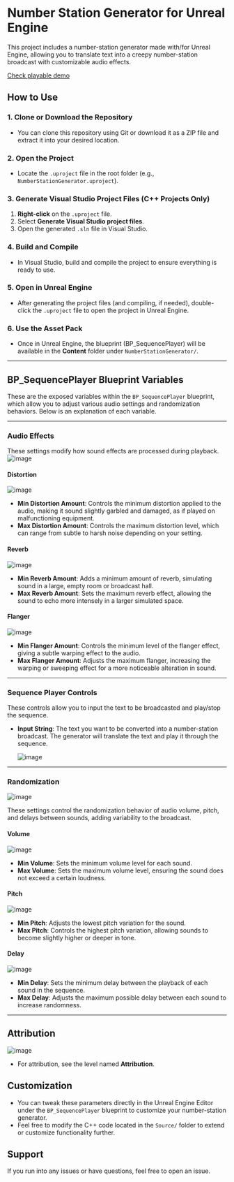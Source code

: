 # Number Station Generator for Unreal Engine

This project includes a number-station generator made with/for Unreal Engine, allowing you to translate text into a creepy number-station broadcast with customizable audio effects.

[Check playable demo](https://github.com/akinozgen/ue5-number-station-generator/releases)

## How to Use

### 1. Clone or Download the Repository
- You can clone this repository using Git or download it as a ZIP file and extract it into your desired location.

### 2. Open the Project
- Locate the `.uproject` file in the root folder (e.g., `NumberStationGenerator.uproject`).

### 3. Generate Visual Studio Project Files (C++ Projects Only)
1. **Right-click** on the `.uproject` file.
2. Select **Generate Visual Studio project files**.
3. Open the generated `.sln` file in Visual Studio.

### 4. Build and Compile
- In Visual Studio, build and compile the project to ensure everything is ready to use.

### 5. Open in Unreal Engine
- After generating the project files (and compiling, if needed), double-click the `.uproject` file to open the project in Unreal Engine.

### 6. Use the Asset Pack
- Once in Unreal Engine, the blueprint (BP_SequencePlayer) will be available in the **Content** folder under `NumberStationGenerator/`.

---

## **BP_SequencePlayer Blueprint Variables**

These are the exposed variables within the `BP_SequencePlayer` blueprint, which allow you to adjust various audio settings and randomization behaviors. Below is an explanation of each variable.

---

### **Audio Effects**
These settings modify how sound effects are processed during playback.
![image](https://github.com/user-attachments/assets/44697118-92f9-4602-b030-022bef757fad)

#### Distortion
 ![image](https://github.com/user-attachments/assets/4d6f73ec-6024-4077-8e8f-bda7e0bc162f)
- **Min Distortion Amount**: Controls the minimum distortion applied to the audio, making it sound slightly garbled and damaged, as if played on malfunctioning equipment.
- **Max Distortion Amount**: Controls the maximum distortion level, which can range from subtle to harsh noise depending on your setting.

#### Reverb
![image](https://github.com/user-attachments/assets/e324f216-723f-4c80-98a5-6ed05fa686e8)

- **Min Reverb Amount**: Adds a minimum amount of reverb, simulating sound in a large, empty room or broadcast hall.
- **Max Reverb Amount**: Sets the maximum reverb effect, allowing the sound to echo more intensely in a larger simulated space.
  

#### Flanger
![image](https://github.com/user-attachments/assets/5a043b0b-6640-416e-979f-9efd0882d252)
- **Min Flanger Amount**: Controls the minimum level of the flanger effect, giving a subtle warping effect to the audio.
- **Max Flanger Amount**: Adjusts the maximum flanger, increasing the warping or sweeping effect for a more noticeable alteration in sound.

---

### **Sequence Player Controls**
These controls allow you to input the text to be broadcasted and play/stop the sequence.

- **Input String**: The text you want to be converted into a number-station broadcast. The generator will translate the text and play it through the sequence.
  
  ![image](https://github.com/user-attachments/assets/78dc1b69-dc9f-4787-8cbb-8a4ec467da16)


---

### **Randomization**

![image](https://github.com/user-attachments/assets/e7f0a61b-1fd9-484e-ab59-3907d9cc70b3)


These settings control the randomization behavior of audio volume, pitch, and delays between sounds, adding variability to the broadcast.

#### Volume
![image](https://github.com/user-attachments/assets/6256e764-673e-4c85-9e7c-9a4ef17e14c8)

- **Min Volume**: Sets the minimum volume level for each sound.
- **Max Volume**: Sets the maximum volume level, ensuring the sound does not exceed a certain loudness.
  
#### Pitch
![image](https://github.com/user-attachments/assets/357bfd57-e6ed-48a6-8b1c-667e48d69321)

- **Min Pitch**: Adjusts the lowest pitch variation for the sound.
- **Max Pitch**: Controls the highest pitch variation, allowing sounds to become slightly higher or deeper in tone.
  
#### Delay
![image](https://github.com/user-attachments/assets/5e29adfc-c7e5-45a4-9b81-49523fc65433)

- **Min Delay**: Sets the minimum delay between the playback of each sound in the sequence.
- **Max Delay**: Adjusts the maximum possible delay between each sound to increase randomness.
  
---

## Attribution
![image](https://github.com/user-attachments/assets/9b75f509-03d3-48b8-8ac0-a2d5ba878e29)

- For attribution, see the level named **Attribution**.

## Customization
- You can tweak these parameters directly in the Unreal Engine Editor under the `BP_SequencePlayer` blueprint to customize your number-station generator.
- Feel free to modify the C++ code located in the `Source/` folder to extend or customize functionality further.

## Support
If you run into any issues or have questions, feel free to open an issue.
